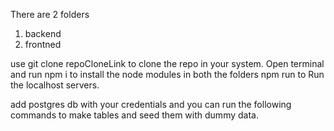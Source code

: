 There are 2 folders
1. backend
2. frontned

use git clone repoCloneLink to clone the repo in your system.
Open terminal and run npm i to install the node modules in both the folders
npm run to Run the localhost servers.

add postgres db with your credentials and you can run the following commands to make tables and seed them with dummy data.


